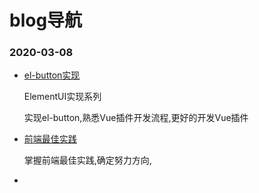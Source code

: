 # blog导航



### 2020-03-08

- [el-button实现](https://github.com/RedboneStone/blog/blob/master/ElementUI使用记录/ElementUI实现/Element组件实现--el-button.md)

  ElementUI实现系列  

  实现el-button,熟悉Vue插件开发流程,更好的开发Vue插件

- [前端最佳实践](https://github.com/RedboneStone/blog/blob/master/%E5%89%8D%E7%AB%AF%E6%9C%80%E4%BD%B3%E5%AE%9E%E8%B7%B5.xmind)

  掌握前端最佳实践,确定努力方向,

- 

